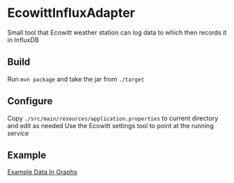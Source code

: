 # EcowittInfluxAdapter

Small tool that Ecowitt weather station can log data to which then records it in InfluxDB

## Build
Run `mvn package` and take the jar from `./target`

## Configure
Copy `./src/main/resources/application.properties` to current directory and edit as needed
Use the Ecowitt settings tool to point at the running service

## Example
[Example Data In Graphs](https://weather.hardly-ever.works/)
